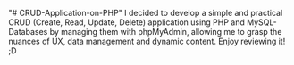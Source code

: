"# CRUD-Application-on-PHP" 
I decided to develop a simple and practical CRUD (Create, Read, Update, Delete) application using PHP and MySQL-Databases by managing them with phpMyAdmin, allowing me to grasp the nuances of UX, data management and dynamic content. Enjoy reviewing it! ;D
